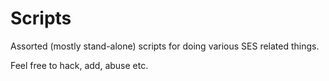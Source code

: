 # Scripts
Assorted (mostly stand-alone) scripts for doing various SES related things.

Feel free to hack, add, abuse etc.

